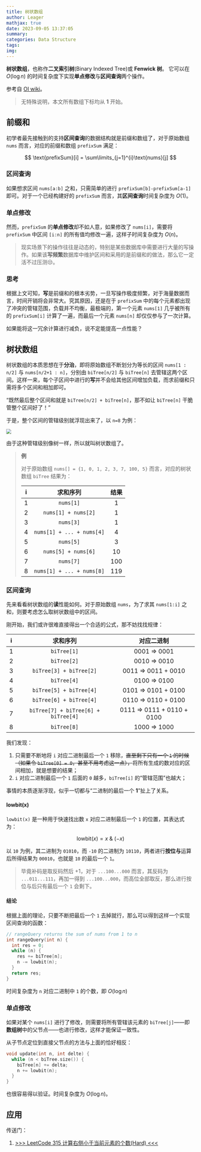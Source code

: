 ```yaml
---
title: 树状数组
author: Leager
mathjax: true
date: 2023-09-05 13:37:05
summary:
categories: Data Structure
tags:
img:
---
```


**树状数组**，也称作**二叉索引树**(Binary Indexed Tree)或 **Fenwick 树**。 它可以在 $O(\log n)$ 的时间复杂度下实现**单点修改**与**区间查询**两个操作。

<!--more-->

参考自 [OI wiki](https://oi-wiki.org/ds/fenwick/)。

> 无特殊说明，本文所有数组下标均从 **1** 开始。

## 前缀和

初学者最先接触到的支持**区间查询**的数据结构就是前缀和数组了，对于原始数组 `nums` 而言，对应的前缀和数组 `prefixSum` 满足：

$$
\text{prefixSum}[i] = \sum\limits_{j=1}^{i}\text{nums}[j]
$$

### 区间查询

如果想求区间 `nums[a:b]` 之和，只需简单的进行 `prefixSum[b]-prefixSum[a-1]` 即可。对于一个已经构建好的 `prefixSum` 而言，其**区间查询**时间复杂度为 $O(1)$。

### 单点修改

然而，`prefixSum` 的**单点修改**却不如人意，如果修改了 `nums[i]`，需要将 `prefixSum` 中区间 `[i:n]` 的所有值均修改一遍，这样子时间复杂度为 $O(n)$。

> 现实场景下的操作往往是动态的，特别是某些数据库中需要进行大量的写操作。如果该**写频繁**数据库中维护区间和采用的是前缀和的做法，那么它一定活不过压测😒。

### 思考

根据上文可知，**写**是前缀和的根本劣势，一旦写操作极度频繁，对于海量数据而言，时间开销将会非常大。究其原因，还是在于 `prefixSum` 中的每个元素都出现了冲突的管辖范围，负载并不均衡，最极端的，第一个元素 `nums[1]` 几乎被所有的 `prefixSum[i]` 计算了一遍，而最后一个元素 `nums[n]` 却仅仅参与了一次计算。

如果能将这一冗余计算进行减负，说不定能提高一点性能？

## 树状数组

树状数组的本质思想在于**分治**，即将原始数组不断划分为等长的区间 `nums[1 : n/2]` 与 `nums[n/2+1 : n]`，分别由 `biTree[n/2]` 与 `biTree[n]` 去管辖这两个区间。这样一来，每个子区间中进行的**写**并不会给其他区间增加负载，而求前缀和只需将多个区间和相加即可。

“既然最后整个区间和就是 `biTree[n/2] + biTree[n]`，那不如让 `biTree[n]` 干脆管整个区间好了！”

于是，整个区间的管辖级别就浮现出来了，以 `n=8` 为例：

<img src="1.png" style="zoom:80%;" />

由于这种管辖级别像树一样，所以就叫树状数组了。

> **例**
>
> 对于原始数组 `nums[] = {1, 0, 1, 2, 3, 7, 100, 5}` 而言，对应的树状数组 `biTree` 结果为：
>
> |i|求和序列|结果
> |:-:|:-:|:-:|
> |1|`nums[1]`|1|
> |2|`nums[1] + nums[2]`|1|
> |3|`nums[3]`|1|
> |4|`nums[1] + ... + nums[4]`|4|
> |5|`nums[5]`|3|
> |6|`nums[5] + nums[6]`|10|
> |7|`nums[7]`|100|
> |8|`nums[1] + ... + nums[8]`|119|

### 区间查询

先来看看树状数组的**读**性能如何。对于原始数组 `nums`，为了求其 `nums[1:i]` 之和，则要考虑怎么取树状数组中的区间。

刚开始，我们或许很难直接得出一个合适的公式，那不妨找找规律：

|i|求和序列|对应二进制
|:-:|:-:|:-:|
|1|`biTree[1]`|0001 => 0001|
|2|`biTree[2]`|0010 => 0010|
|3|`biTree[3] + biTree[2]`|0011 => 0011 + 0010|
|4|`biTree[4]`|0100 => 0100|
|5|`biTree[5] + biTree[4]`|0101 => 0101 + 0100|
|6|`biTree[6] + biTree[4]`|0110 => 0110 + 0100|
|7|`biTree[7] + biTree[6] + biTree[4]`|0111 => 0111 + 0110 + 0100|
|8|`biTree[8]`|1000 => 1000|

我们发现：

1. 只需要不断地将 `i` 对应二进制最后一个 `1` 移除，<del>直至剩下只有一个 `1` 的时候（如果令 `biTree[0] = 0`，甚至不用考虑这一点），</del>将所有生成的数对应的区间相加，就是想要的结果；
2. `i` 对应二进制最后一个 `1` 后面的 `0` 越多，`biTree[i]` 的“管辖范围”也越大；

事情的本质逐渐浮现，似乎一切都与“二进制的最后一个 **1**”扯上了关系。

#### lowbit(x)

`lowbit(x)` 是一种用于快速找出数 `x` 对应二进制最后一个 `1` 的位置，其表达式为：

$$
\text{lowbit}(x) = x\ \&\ (-x)
$$

以 `10` 为例，其二进制为 `01010`，而 `-10` 的二进制为 `10110`，两者进行**按位与**运算后所得结果为 `00010`，也就是 `10` 的最后一个 `1`。

> 毕竟补码是取反码然后 +1，对于 `...100...000` 而言，其反码为 `...011...111`，再加一得到 `...100...000`，而高位全部取反，那么进行按位与后只有最后一个 `1` 会剩下。

#### 结论

根据上面的理论，只要不断把最后一个 `1` 去掉就行，那么可以得到这样一个实现区间查询的函数：

```C++
// rangeQuery returns the sum of nums from 1 to n
int rangeQuery(int n) {
  int res = 0;
  while (n) {
    res += biTree[n];
    n -= lowbit(n);
  }
  return res;
}
```

时间复杂度为 `n` 对应二进制中 `1` 的个数，即 $O(\log n)$

### 单点修改

如果对某个 `nums[i]` 进行了修改，则需要将所有管辖该元素的 `biTree[j]`——即**数组树**中的父节点——也进行修改，这样才能保证一致性。

从子节点定位到直接父节点的方法与上面的恰好相反：

```C++
void update(int n, int delte) {
  while (n < biTree.size()) {
    biTree[n] += delta;
    n += lowbit(n);
  }
}
```
也很容易得以验证。时间复杂度为 $O(\log n)$。

## 应用

传送门：

1. [>>> LeetCode 315 计算右侧小于当前元素的个数(Hard) <<<](https://leetcode.cn/problems/count-of-smaller-numbers-after-self/)
